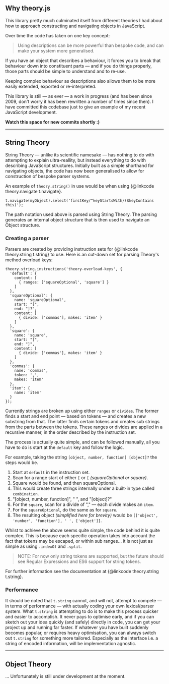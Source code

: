 ## Why theory.js

This library pretty much culminated itself from different theories I had about how to approach constructing and navigating objects in JavaScript.

Over time the code has taken on one key concept:

> Using descriptions can be more powerful than bespoke code, and can make your system more generalised.

If you have an object that describes a behaviour, it forces you to break that behaviour down into constituent parts &mdash; and if you do things properly, those parts should be simple to understand and to re-use.

Keeping complex behaviour as descriptions also allows them to be more easily extended, exported or re-interpreted.

This library is still — as ever — a work in progress (and has been since 2009, don't worry it has been rewritten a number of times since then). I have committed this codebase just to give an example of my recent JavaScript development.

**Watch this space for new commits shortly :)**

---

## String Theory

String Theory &mdash; unlike its scientific namesake &mdash; has nothing to do with attempting to explain ultra-reallity, but instead everything to do with describing JavaScript structures. Initially built as a simple shorthand for navigating objects, the code has now been generalised to allow for construction of bespoke parser systems.

An example of `theory.string()` in use would be when using {@linkcode theory.navigate t.navigate}.

    t.navigate(myObject).select('firstKey/^keyStartsWith/($keyContains this)');

The path notation used above is parsed using String Theory. The parsing generates an internal object structure that is then used to navigate an Object structure.

### Creating a parser

Parsers are created by providing instruction sets for {@linkcode theory.string t.string} to use. Here is an cut-down set for parsing Theory's method overload keys:

    theory.string.instructions('theory-overload-keys', {
      'default': {
        content: [
          { ranges: ['squareOptional', 'square'] }
        ]
      },
      'squareOptional': {
        name: 'squareOptional',
        start: "[",
        end: "]?",
        content: [
          { divide: ['commas'], makes: 'item' }
        ]
      },
      'square': {
        name: 'square',
        start: "[",
        end: "]",
        content: [
          { divide: ['commas'], makes: 'item' }
        ]
      },
      'commas': {
        name: 'commas',
        token: ',',
        makes: 'item'
      },
      'item': {
        name: 'item'
      }
    });

Currently strings are broken up using either `ranges` or `divides`. The former finds a start and end point &mdash; based on tokens &mdash; and creates a new substring from that. The latter finds certain tokens and creates sub strings from the parts between the tokens. These ranges or divides are applied in a recursive manner, in the order described by the instruction set.

The process is actually quite simple, and can be followed manually, all you have to do is start at the `default` key and follow the logic.

For example, taking the string `[object, number, function] [object]?` the steps would be.

1. Start at `default` in the instruction set.
2. Scan for a range start of either `[` or `[` *(squareOptional or square)*.
3. Square would be found, and then squareOptional.
4. This would create three strings internally under a built-in type called `combination`.
5. "[object, number, function]", " ", and "[object]?"
6. For the `square`, scan for a divide of "," &mdash; each divide makes an `item`.
7. For the `squareOptional`, do the same as for `square`.
8. The resulting object *(simplified here for brevity)* would be `[['object', 'number', 'function'], ' ', ['object']]`.

Whilst to achieve the above seems quite simple, the code behind it is quite complex. This is because each specific operation takes into account the fact that tokens may be escaped, or within sub ranges... it is not just as simple as using `.indexOf` and `.split`.

> NOTE: For now only string tokens are supported, but the future should see Regular Expressions and ES6 support for string tokens.

For further information see the documentation at {@linkcode theory.string t.string}.

### Performance

It should be noted that `t.string` cannot, and will not, attempt to compete &mdash; in terms of performance &mdash; with actually coding your own lexical/parser system. What `t.string` is attempting to do is to make this process quicker and easier to accomplish. It never pays to optimise early, and if you can sketch out your idea quickly (and safely) directly in code, you can get your project up and running far faster. If whatever you have built suddenly becomes popular, or requires heavy optimisation, you can always switch out `t.string` for something more tailored. Especially as the interface i.e. a string of encoded information, will be implementation agnostic.

---

## Object Theory

... Unfortunately is still under development at the moment.

<script>
document.querySelectorAll && (function(titles){
  var text;
  var strip = function(html){
    var container = document.createElement('div');
    container.innerHTML = html;
    html = container.textContent || container.innerText;
    container = null;
    return html;
  };
  for ( var i=0; i<titles.length; i++ ) {
    text = strip(titles[i].innerHTML);
    text = text.toLowerCase().replace(/[^a-z0-9]/g, '');
    titles[i].setAttribute('id', text);
  }
})(document.querySelectorAll('h1,h2,h3,h4,h5,h6'));
document.body && (function(elm){
  elm.innerHTML = [
    '<nav id="theory">',
      '<div class="center">',
        '<a href="#objecttheory" class="objectTheory"><img src="images/bubble-objecttheory.png" height="147" border="0" width="216"></a>',
        '<a href="#stringtheory" class="stringTheory"><img src="images/bubble-stringtheory.png" height="147" border="0" width="216"></a>',
      '</div>',
    '</nav>',
    '<hr >'
  ].join("\n") + elm.innerHTML;
})(document.getElementById('readme'));
</script>